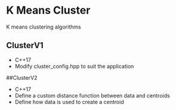 # K Means Cluster
K means clustering algorithms

## ClusterV1
* C++17
* Modify cluster_config.hpp to suit the application

##ClusterV2
* C++17
* Define a custom distance function between data and centroids
* Define how data is used to create a centroid